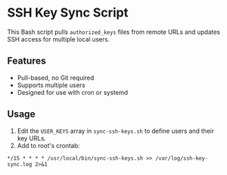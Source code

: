 # SSH Key Sync Script

This Bash script pulls `authorized_keys` files from remote URLs and updates SSH access for multiple local users.

## Features

- Pull-based, no Git required
- Supports multiple users
- Designed for use with cron or systemd

## Usage

1. Edit the `USER_KEYS` array in `sync-ssh-keys.sh` to define users and their key URLs.
2. Add to root's crontab:

```cron
*/15 * * * * /usr/local/bin/sync-ssh-keys.sh >> /var/log/ssh-key-sync.log 2>&1
```

